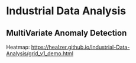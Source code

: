 # Industrial Data Analysis

## MultiVariate Anomaly Detection

Heatmap: https://healzer.github.io/Industrial-Data-Analysis/grid_v1_demo.html
